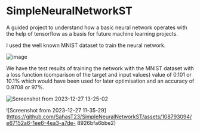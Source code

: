 # SimpleNeuralNetworkST
A guided project to understand how a basic neural network operates with the help of tensorflow as a basis for future machine learning projects.

I used the well known MNIST dataset to train the neural network. 

![image](https://github.com/SahasT23/SimpleNeuralNetworkST/assets/108793094/41fc22f6-1264-4775-8770-d000d04102c7)

We have the test results of training the network with the MNIST dataset with a loss function (comparison of the target and input values) value of 0.101 or 10.1% which would have been used for later optimisation and an accuracy of 0.9708 or 97%.

![Screenshot from 2023-12-27 13-25-02](https://github.com/SahasT23/SimpleNeuralNetworkST/assets/108793094/75e49b22-7519-4eef-9b0c-87b56c0f947f)



![Screenshot from 2023-12-27 11-35-29](https://github.com/SahasT23/SimpleNeuralNetworkST/assets/108793094/e67152a6-1ee6-4ea3-a7de-
8926bfa6bbe2)








